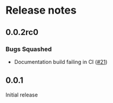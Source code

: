 # Release notes

<!-- do not remove -->

## 0.0.2rc0


### Bugs Squashed

- Documentation build failing in CI ([#21](https://github.com/airtai/fast-kafka-api/issues/21))

## 0.0.1

Initial release
